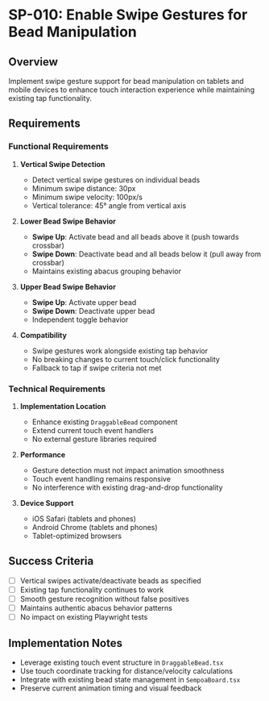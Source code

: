 # SP-010: Enable Swipe Gestures for Bead Manipulation

## Overview
Implement swipe gesture support for bead manipulation on tablets and mobile devices to enhance touch interaction experience while maintaining existing tap functionality.

## Requirements

### Functional Requirements
1. **Vertical Swipe Detection**
   - Detect vertical swipe gestures on individual beads
   - Minimum swipe distance: 30px
   - Minimum swipe velocity: 100px/s
   - Vertical tolerance: 45° angle from vertical axis

2. **Lower Bead Swipe Behavior**
   - **Swipe Up**: Activate bead and all beads above it (push towards crossbar)
   - **Swipe Down**: Deactivate bead and all beads below it (pull away from crossbar)
   - Maintains existing abacus grouping behavior

3. **Upper Bead Swipe Behavior**
   - **Swipe Up**: Activate upper bead
   - **Swipe Down**: Deactivate upper bead
   - Independent toggle behavior

4. **Compatibility**
   - Swipe gestures work alongside existing tap behavior
   - No breaking changes to current touch/click functionality
   - Fallback to tap if swipe criteria not met

### Technical Requirements
1. **Implementation Location**
   - Enhance existing `DraggableBead` component
   - Extend current touch event handlers
   - No external gesture libraries required

2. **Performance**
   - Gesture detection must not impact animation smoothness
   - Touch event handling remains responsive
   - No interference with existing drag-and-drop functionality

3. **Device Support**
   - iOS Safari (tablets and phones)
   - Android Chrome (tablets and phones)
   - Tablet-optimized browsers

## Success Criteria
- [ ] Vertical swipes activate/deactivate beads as specified
- [ ] Existing tap functionality continues to work
- [ ] Smooth gesture recognition without false positives
- [ ] Maintains authentic abacus behavior patterns
- [ ] No impact on existing Playwright tests

## Implementation Notes
- Leverage existing touch event structure in `DraggableBead.tsx`
- Use touch coordinate tracking for distance/velocity calculations
- Integrate with existing bead state management in `SempoaBoard.tsx`
- Preserve current animation timing and visual feedback